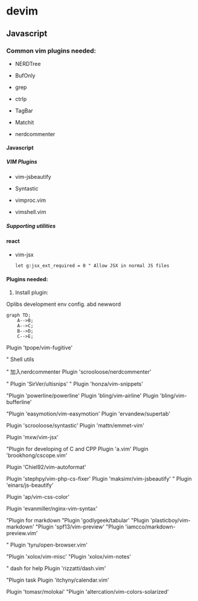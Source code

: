 # devim


## Javascript

### Common vim plugins needed:

* NERDTree

* BufOnly

* grep

* ctrlp

* TagBar

* Matchit

* nerdcommenter

#### Javascript 

##### VIM Plugins

* vim-jsbeautify

* Syntastic

* vimproc.vim

* vimshell.vim

##### Supporting utilities

#### react

* vim-jsx

    ```
    let g:jsx_ext_required = 0 " Allow JSX in normal JS files
    ```

#### Plugins needed:

1. Install plugin:



Oplibs development env config.
abd newword
```mermaid
graph TD;
    A-->B;
    A-->C;
    B-->D;
    C-->E;
```

Plugin 'tpope/vim-fugitive'

" Shell utils

" 加入nerdcommenter
Plugin 'scrooloose/nerdcommenter'

" Plugin 'SirVer/ultisnips'
" Plugin 'honza/vim-snippets'

"Plugin 'powerline/powerline'
Plugin 'bling/vim-airline'
Plugin 'bling/vim-bufferline'

"Plugin 'easymotion/vim-easymotion'
Plugin 'ervandew/supertab'

Plugin 'scrooloose/syntastic'
Plugin 'mattn/emmet-vim'

Plugin 'mxw/vim-jsx'

"Plugin for developing of C and CPP
Plugin 'a.vim'
Plugin 'brookhong/cscope.vim'

Plugin 'Chiel92/vim-autoformat'

Plugin 'stephpy/vim-php-cs-fixer'
Plugin 'maksimr/vim-jsbeautify'
" Plugin 'einars/js-beautify'

Plugin 'ap/vim-css-color'

Plugin 'evanmiller/nginx-vim-syntax'

"Plugin for markdown
"Plugin 'godlygeek/tabular'
"Plugin 'plasticboy/vim-markdown'
"Plugin 'spf13/vim-preview'
"Plugin 'iamcco/markdown-preview.vim'

" Plugin 'tyru/open-browser.vim'

"Plugin 'xolox/vim-misc'
"Plugin 'xolox/vim-notes'

" dash for help
Plugin 'rizzatti/dash.vim'

"Plugin task
Plugin 'itchyny/calendar.vim'

Plugin 'tomasr/molokai'
"Plugin 'altercation/vim-colors-solarized'


